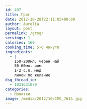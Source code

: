 ```yaml
---
id: 407
title: Грог
date: 2012-10-28T22:11:05+00:00
author: Aurelia
layout: post
permalink: /grog/
servings: 1
calories: 160
cooking_time: 5-6 минути
ingredients:
  - |
    150-200мл. черен чай 
    50-60мл. ром
    1-2 с.л. мед
    лимон по желание
dsq_thread_id:
  - 1031631079
categories:
  - Напитки
image: /media/2012/10/IMG_7615.jpg
---
```

